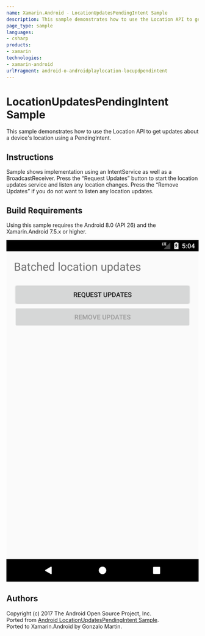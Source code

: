 ```yaml
---
name: Xamarin.Android - LocationUpdatesPendingIntent Sample
description: This sample demonstrates how to use the Location API to get updates about a device's location using a PendingIntent. Instructions Sample shows...
page_type: sample
languages:
- csharp
products:
- xamarin
technologies:
- xamarin-android
urlFragment: android-o-androidplaylocation-locupdpendintent
---
```

# LocationUpdatesPendingIntent Sample

This sample demonstrates how to use the Location API to get updates about a device's location using a PendingIntent.


## Instructions

Sample shows implementation using an IntentService as well as a BroadcastReceiver.
Press the “Request Updates” button to start the location updates service and listen any location changes.
Press the “Remove Updates” if you do not want to listen any location updates.


## Build Requirements
Using this sample requires the Android 8.0 (API 26) and the Xamarin.Android 7.5.x or higher.


![LocationUpdatesPendingIntent Sample application screenshot](Screenshots/Main.png "LocationUpdatesPendingIntent Sample application screenshot")

## Authors
Copyright (c) 2017 The Android Open Source Project, Inc.  
Ported from [Android LocationUpdatesPendingIntent Sample](https://github.com/googlesamples/android-play-location/tree/master/LocationUpdatesPendingIntent).  
Ported to Xamarin.Android by Gonzalo Martin.
